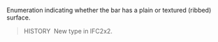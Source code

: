 ﻿Enumeration indicating whether the bar has a plain or textured (ribbed) surface.

> HISTORY&nbsp; New type in IFC2x2.
